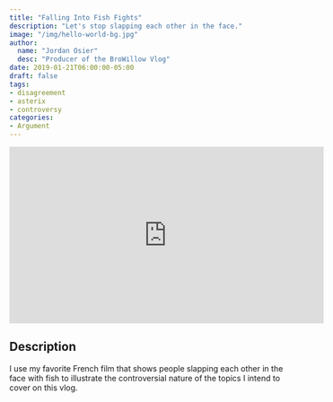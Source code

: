 ```yaml
---
title: "Falling Into Fish Fights"
description: "Let's stop slapping each other in the face."
image: "/img/hello-world-bg.jpg"
author:
  name: "Jordan Osier"
  desc: "Producer of the BroWillow Vlog"
date: 2019-01-21T06:00:00-05:00
draft: false
tags:
- disagreement
- asterix
- controversy
categories:
- Argument
---
```


<div class="post-video">
<iframe align="center" width="560" height="315" src="https://www.youtube.com/embed/-qIm-MJcKmA" frameborder="0" allow="accelerometer; autoplay; encrypted-media; gyroscope; picture-in-picture" allowfullscreen></iframe>
</div>


## Description

I use my favorite French film that shows people slapping each other in the face with fish to illustrate the controversial nature of the topics I intend to cover on this vlog.